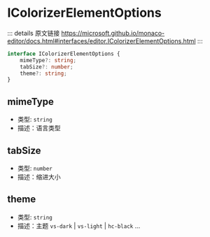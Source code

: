 # IColorizerElementOptions

<backTop />
        
::: details 原文链接
https://microsoft.github.io/monaco-editor/docs.html#interfaces/editor.IColorizerElementOptions.html
:::

```ts
interface IColorizerElementOptions {
    mimeType?: string;
    tabSize?: number;
    theme?: string;
}
```

## mimeType

- 类型: `string`
- 描述：语言类型

## tabSize

- 类型: `number`
- 描述：缩进大小

## theme

- 类型: `string`
- 描述：主题 `vs-dark` | `vs-light` | `hc-black` ...